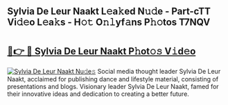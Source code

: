 ## Sylvia De Leur Naakt L𝚎a𝚔ed N𝚞𝚍e - Part-cTT Vi𝚍𝚎o L𝚎a𝚔s - H𝚘𝚝 O𝚗𝚕yf𝚊ns P𝚑𝚘tos T7NQV

# <h2><a href="http://kf45mj.oniu.top/?m=Sylvia+De+Leur+Naakt">🔗👉 🔴 Sylvia De Leur Naakt P𝚑ot𝚘𝚜 V𝚒d𝚎o</a></h2>

[![Sylvia De Leur Naakt Nu𝚍e𝚜](https://i.imgur.com/0qMVB7G.gif)](http://kf45mj.oniu.top/?m=Sylvia+De+Leur+Naakt)
Social media thought leader Sylvia De Leur Naakt, acclaimed for publishing dance and lifestyle material, consisting of presentations and blogs. Visionary leader Sylvia De Leur Naakt, famed for their innovative ideas and dedication to creating a better future.  
